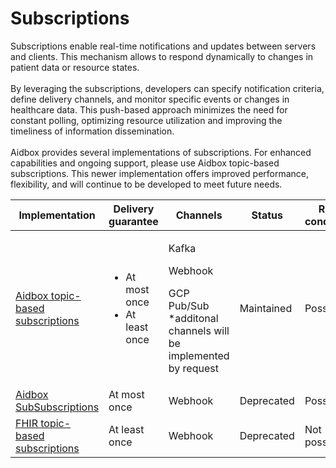 # Subscriptions

Subscriptions enable real-time notifications and updates between servers and clients. This mechanism allows to respond dynamically to changes in patient data or resource states.\
\
By leveraging the subscriptions, developers can specify notification criteria, define delivery channels, and monitor specific events or changes in healthcare data. This push-based approach minimizes the need for constant polling, optimizing resource utilization and improving the timeliness of information dissemination.\
\
Aidbox provides several implementations of subscriptions. For enhanced capabilities and ongoing support, please use Aidbox topic-based subscriptions. This newer implementation offers improved performance, flexibility, and will continue to be developed to meet future needs.

<table><thead><tr><th width="215">Implementation</th><th>Delivery guarantee</th><th>Channels</th><th>Status</th><th data-hidden>Race conditions</th></tr></thead><tbody><tr><td><a href="wip-dynamic-subscriptiontopic-with-destinations/">Aidbox topic-based subscriptions</a></td><td><ul><li>At most once</li><li>At least once</li></ul></td><td><p>Kafka</p><p>Webhook</p><p>GCP Pub/Sub<br>*additonal channels will be implemented by request</p></td><td>Maintained</td><td>Possible</td></tr><tr><td><a href="broken-reference">Aidbox SubSubscriptions</a></td><td>At most once</td><td>Webhook</td><td>Deprecated</td><td>Possible</td></tr><tr><td><a href="../../deprecated/deprecated/zen-related/topic-based-subscriptions/">FHIR topic-based subscriptions</a></td><td>At least once</td><td>Webhook</td><td>Deprecated</td><td>Not possible</td></tr></tbody></table>



